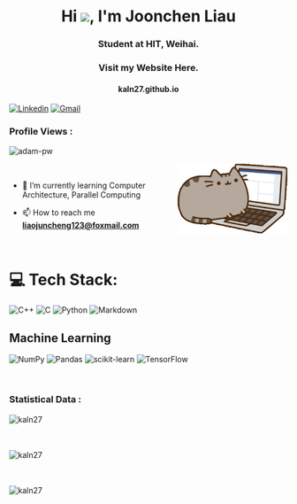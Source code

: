 <h1 align="center">Hi <img src="https://media.giphy.com/media/hvRJCLFzcasrR4ia7z/giphy.gif" width="29px">, I'm Joonchen Liau</h1>
<h3 align="center">Student at HIT, Weihai.</h3>

<h3 align="center">Visit my Website Here.</h3>
<h4 align="center"><a>kaln27.github.io</a></h4>

[![Linkedin](https://img.shields.io/badge/-LinkedIn-blue?style=flat&logo=Linkedin&logoColor=white)](https://www.linkedin.com/in/joonchen-liau/)
[![Gmail](https://img.shields.io/badge/-Gmail-c14438?style=flat&logo=Gmail&logoColor=white)](mailto:liao1508121328@gmail.com)

<p align="right"> <h3>Profile Views : </h3> <img src="https://komarev.com/ghpvc/?username=kaln27&label=Profile%20views&color=0e75b6&style=flat" alt="adam-pw" /> 
</p>

<p><img align="right" src="assets/cat.gif" alt="kaln27" style="width:200px"/></p>

<br>

- 🌱 I’m currently learning Computer Architecture, Parallel Computing

- 📫 How to reach me **liaojuncheng123@foxmail.com**

<br>

# 💻 Tech Stack:
![C++](https://img.shields.io/badge/c++-%2300599C.svg?style=for-the-badge&logo=c%2B%2B&logoColor=white) ![C](https://img.shields.io/badge/c-%2300599C.svg?style=for-the-badge&logo=c&logoColor=white) ![Python](https://img.shields.io/badge/python-3670A0?style=for-the-badge&logo=python&logoColor=ffdd54) ![Markdown](https://img.shields.io/badge/markdown-%23000000.svg?style=for-the-badge&logo=markdown&logoColor=white) 

## Machine Learning
![NumPy](https://img.shields.io/badge/numpy-%23013243.svg?style=for-the-badge&logo=numpy&logoColor=white) ![Pandas](https://img.shields.io/badge/pandas-%23150458.svg?style=for-the-badge&logo=pandas&logoColor=white) ![scikit-learn](https://img.shields.io/badge/scikit--learn-%23F7931E.svg?style=for-the-badge&logo=scikit-learn&logoColor=white) ![TensorFlow](https://img.shields.io/badge/TensorFlow-%23FF6F00.svg?style=for-the-badge&logo=TensorFlow&logoColor=white)

<br>

<h3>Statistical Data :</h3>
<p>
<img align="center"
    src="https://github-readme-stats.vercel.app/api/top-langs?username=kaln27&show_icons=true&locale=en&bg_color=0d1117&text_color=ffffff&layout=compact"
    alt="kaln27" 
    bg_color=#808080/>
</p>

<br>

<p>
<img align="center" src="https://github-readme-stats.vercel.app/api?username=kaln27&show_icons=true&locale=en&bg_color=0d1117&text_color=ffffff&repo=convoychat" alt="kaln27" />
</p>

<br>

<p>
<img align="center" src="https://github-readme-streak-stats.herokuapp.com/?user=kaln27&theme=dark&background=0d1117&date_format=M%20j%5B%2C%20Y%5D" alt="kaln27" />
</p>

<!-- <br>
<h3>Trophies :</h3>
<p align="left"> <a href="https://github.com/ryo-ma/github-profile-trophy"><img
      src="https://github-profile-trophy.vercel.app/?username=kaln27&bg_color=0d1117&text_color=ffffff" alt="kaln27" /></a> </p> -->
      
      
